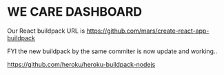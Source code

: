 # WE CARE DASHBOARD

Our React buildpack URL is https://github.com/mars/create-react-app-buildpack


FYI the new buildpack by the same commiter is now update and working..

https://github.com/heroku/heroku-buildpack-nodejs